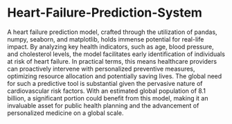 # Heart-Failure-Prediction-System

A heart failure prediction model, crafted through the utilization of pandas, numpy, seaborn, and matplotlib, holds immense potential for real-life impact. By analyzing key health indicators, such as age, blood pressure, and cholesterol levels, the model facilitates early identification of individuals at risk of heart failure. In practical terms, this means healthcare providers can proactively intervene with personalized preventive measures, optimizing resource allocation and potentially saving lives. The global need for such a predictive tool is substantial given the pervasive nature of cardiovascular risk factors. With an estimated global population of 8.1 billion, a significant portion could benefit from this model, making it an invaluable asset for public health planning and the advancement of personalized medicine on a global scale.
